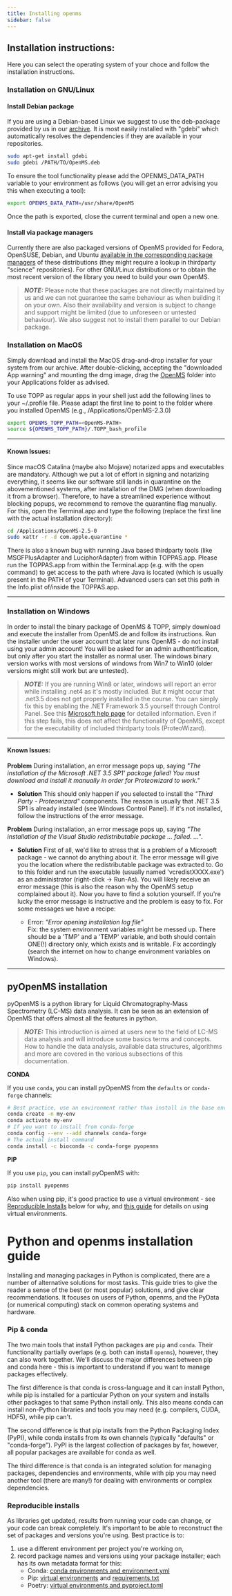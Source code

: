 ```yaml
---
title: Installing openms
sidebar: false
---
```


## Installation instructions:

Here you can select the operating system of your choce and follow the installation instructions.

### Installation on GNU/Linux

#### Install Debian package

If you are using a Debian-based Linux we suggest to use the deb-package provided by us in our [archive](https://abibuilder.informatik.uni-tuebingen.de/archive/openms/OpenMSInstaller/release/latest). It is most easily installed with "gdebi" which automatically resolves the dependencies if they are available in your repositories.

```bash
sudo apt-get install gdebi
sudo gdebi /PATH/TO/OpenMS.deb
```

To ensure the tool functionality please add the OPENMS_DATA_PATH variable to your environment as follows (you will get an error advising you this when executing a tool):

```bash
export OPENMS_DATA_PATH=/usr/share/OpenMS 
```

Once the path is exported, close the current terminal and open a new one.

#### Install via package managers

Currently there are also packaged versions of OpenMS provided for Fedora, OpenSUSE, Debian, and Ubuntu [available in the corresponding package managers](https://pkgs.org/search/openms) of these distributions (they might require a lookup in thirdparty "science" repositories). For other GNU/Linux distributions or to obtain the most recent version of the library you need to build your own OpenMS.

> **_NOTE:_** Please note that these packages are not directly maintained by us and we can not guarantee the same behaviour as when building it on your own. Also their availability and version is subject to change and support might be limited (due to unforeseen or untested behaviour). We also suggest not to install them parallel to our Debian package.

### Installation on MacOS

Simply download and install the MacOS drag-and-drop installer for your system from our archive. After double-clicking, accepting the "downloaded App warning" and mounting the dmg image, drag the [OpenMS](https://abibuilder.informatik.uni-tuebingen.de/archive/openms/Documentation/release/latest/html/namespaceOpenMS.html) folder into your Applications folder as advised.

To use TOPP as regular apps in your shell just add the following lines to your ~/.profile file. Please adapt the first line to point to the folder where you installed OpenMS (e.g., /Applications/OpenMS-2.3.0)

```bash
export OPENMS_TOPP_PATH=<OpenMS-PATH>
source ${OPENMS_TOPP_PATH}/.TOPP_bash_profile
```

---

#### Known Issues:

Since macOS Catalina (maybe also Mojave) notarized apps and executables are mandatory. Although we put a lot of effort in signing and notarizing everything, it seems like our software still lands in quarantine on the abovementioned systems, after installation of the DMG (when downloading it from a browser). Therefore, to have a streamlined experience without blocking popups, we recommend to remove the quarantine flag manually. For this, open the Terminal.app and type the following (replace the first line with the actual installation directory):

```bash
cd /Applications/OpenMS-2.5-0
sudo xattr -r -d com.apple.quarantine *
```

There is also a known bug with running Java based thirdparty tools (like MSGFPlusAdapter and LuciphorAdapter) from within TOPPAS.app. Please run the TOPPAS.app from within the Terminal.app (e.g. with the open command) to get access to the path where Java is located (which is usually present in the PATH of your Terminal). Advanced users can set this path in the Info.plist of/inside the TOPPAS.app.

---

### Installation on Windows

In order to install the binary package of OpenMS & TOPP, simply download and execute the installer from OpenMS.de and follow its instructions. Run the installer under the user account that later runs OpenMS - do not install using your admin account! You will be asked for an admin authentification, but only after you start the installer as normal user. The windows binary version works with most versions of windows from Win7 to Win10 (older versions might still work but are untested).

> **_NOTE:_** If you are running Win8 or later, windows will report an error while installing .net4 as it's mostly included. But it might occur that .net3.5 does not get properly installed in the course. You can simply fix this by enabling the .NET Framework 3.5 yourself through Control Panel. See this [Microsoft help page](https://msdn.microsoft.com/de-de/library/hh506443(v=vs.110).aspx#ControlPanel) for detailed information. Even if this step fails, this does not affect the functionality of OpenMS, except for the executability of included thirdparty tools (ProteoWizard).

---

#### Known Issues:

**Problem**
During installation, an error message pops up, saying *"The installation of the Microsoft .NET 3.5 SP1' package failed! You must download and install it manually in order for Proteowizard to work."*

- **Solution**
This should only happen if you selected to install the *"Third Party - Proteowizard"* components. The reason is usually that .NET 3.5 SP1 is already installed (see Windows Control Panel). If it's not installed, follow the instructions of the error message.

**Problem**
During installation, an error message pops up, saying *"The installation of the Visual Studio redistributable package ... failed. ..."*.

- **Solution**
First of all, we'd like to stress that is a problem of a Microsoft package - we cannot do anything about it.
The error message will give you the location where the redistributable package was extracted to. Go to this folder and run the executable (usually named 'vcredistXXXX.exe') as an administrator (right-click -> Run-As). You will likely receive an error message (this is also the reason why the OpenMS setup complained about it). Now you have to find a solution yourself. If you're lucky the error message is instructive and the problem is easy to fix.
For some messages we have a recipe:

  - Error: *"Error opening installation log file"*<br>
    Fix: the system environment variables might be messed up. There should be a 'TMP' and a 'TEMP' variable, and both should contain ONE(!) directory only, which exists and is writable. Fix accordingly (search the internet on how to change environment variables on Windows).

---

## pyOpenMS installation

pyOpenMS is a python library for Liquid Chromatography-Mass Spectrometry (LC-MS) data analysis. It can be seen as an extension of OpenMS that offers almost all the features in python.

> **_NOTE:_** This introduction is aimed at users new to the field of LC-MS data analysis and will introduce some basics terms and concepts. How to handle the data analysis, available data structures, algorithms and more are covered in the various subsections of this documentation.

**CONDA**

If you use `conda`, you can install pyOpenMS from the `defaults` or `conda-forge`
channels:

```bash
# Best practice, use an environment rather than install in the base env
conda create -n my-env
conda activate my-env
# If you want to install from conda-forge
conda config --env --add channels conda-forge
# The actual install command
conda install -c bioconda -c conda-forge pyopenms
```

**PIP**

If you use `pip`, you can install pyOpenMS with:

```bash
pip install pyopenms
```
Also when using pip, it's good practice to use a virtual environment -
see  [Reproducible Installs](#reproducible-installs) below for why, and
[this guide](https://dev.to/bowmanjd/python-tools-for-managing-virtual-environments-3bko#howto)
for details on using virtual environments.


<a name="python-openms-install-guide"></a>
# Python and openms installation guide

Installing and managing packages in Python is complicated, there are a
number of alternative solutions for most tasks. This guide tries to give the
reader a sense of the best (or most popular) solutions, and give clear
recommendations. It focuses on users of Python, openms, and the PyData (or
numerical computing) stack on common operating systems and hardware.

### Pip & conda

The two main tools that install Python packages are `pip` and `conda`. Their
functionality partially overlaps (e.g. both can install `openms`), however, they
can also work together. We'll discuss the major differences between pip and
conda here - this is important to understand if you want to manage packages
effectively.

The first difference is that conda is cross-language and it can install Python,
while pip is installed for a particular Python on your system and installs other
packages to that same Python install only. This also means conda can install
non-Python libraries and tools you may need (e.g. compilers, CUDA, HDF5), while
pip can't.

The second difference is that pip installs from the Python Packaging Index
(PyPI), while conda installs from its own channels (typically "defaults" or
"conda-forge"). PyPI is the largest collection of packages by far, however, all
popular packages are available for conda as well.

The third difference is that conda is an integrated solution for managing
packages, dependencies and environments, while with pip you may need another
tool (there are many!) for dealing with environments or complex dependencies.


### Reproducible installs

As libraries get updated, results from running your code can change, or your
code can break completely. It's important to be able to reconstruct the set
of packages and versions you're using. Best practice is to:

1. use a different environment per project you're working on,
2. record package names and versions using your package installer;
   each has its own metadata format for this:
   - Conda: [conda environments and environment.yml](https://docs.conda.io/projects/conda/en/latest/user-guide/tasks/manage-environments.html)
   - Pip: [virtual environments](https://docs.python.org/3/tutorial/venv.html) and
  [requirements.txt](https://pip.readthedocs.io/en/latest/user_guide/#requirements-files)
   - Poetry: [virtual environments and pyproject.toml](https://python-poetry.org/docs/basic-usage/)


